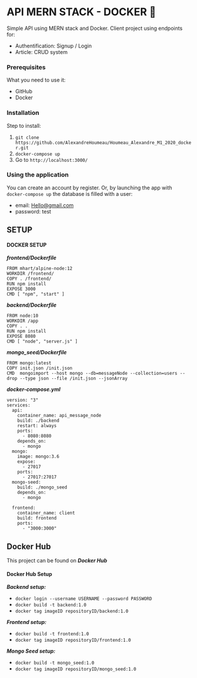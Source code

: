 # API MERN STACK - DOCKER :whale:

Simple API using MERN stack and Docker.
Client project using endpoints for: 
  * Authentification: Signup / Login
  * Article: CRUD system


### Prerequisites

What you need to use it:
  * GitHub
  * Docker

### Installation

Step to install:
  1. ``` git clone https://github.com/AlexandreHoumeau/Houmeau_Alexandre_M1_2020_docker.git ```
  2. ``` docker-compose up ```
  3. Go to ``` http://localhost:3000/ ```

### Using the application

You can create an account by register.
Or, by launching the app with ``` docker-compose up ``` the database is filled with a user:
  * email: Hello@gmail.com
  * password: test

## SETUP

#### DOCKER SETUP
***frontend/Dockerfile***
````
FROM mhart/alpine-node:12
WORKDIR /frontend/
COPY . /frontend/
RUN npm install
EXPOSE 3000
CMD [ "npm", "start" ]
````


***backend/Dockerfile***
````
FROM node:10
WORKDIR /app
COPY . .
RUN npm install
EXPOSE 8080
CMD [ "node", "server.js" ]
````


***mongo_seed/Dockerfile***
````
FROM mongo:latest
COPY init.json /init.json
CMD  mongoimport --host mongo --db=messageNode --collection=users --drop --type json --file /init.json --jsonArray
````
***docker-compose.yml***
````
version: "3"
services:
  api:
    container_name: api_message_node
    build: ./backend
    restart: always
    ports:
      - 8080:8080
    depends_on:
      - mongo
  mongo:
    image: mongo:3.6
    expose:
      - 27017
    ports:
      - 27017:27017
  mongo-seed:
    build: ./mongo_seed
    depends_on:
      - mongo 

  frontend:
    container_name: client
    build: frontend
    ports:
      - "3000:3000"
````

## Docker Hub
This project can be found on ***Docker Hub***

#### Docker Hub Setup
***Backend setup:***
 * ````docker login --username USERNAME --password PASSWORD````
 * ````docker build -t backend:1.0````
 * ````docker tag imageID repositoryID/backend:1.0 ````
 
 ***Frontend setup:***
 * ````docker build -t frontend:1.0````
 * ````docker tag imageID repositoryID/frontend:1.0 ````
 
 ***Mongo Seed setup:***
 * ````docker build -t mongo_seed:1.0````
 * ````docker tag imageID repositoryID/mongo_seed:1.0 ````
 
 

